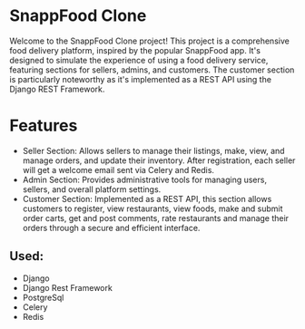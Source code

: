 # SnappFood Clone
Welcome to the SnappFood Clone project! This project is a comprehensive food delivery platform, inspired by the popular SnappFood app. It's designed to simulate the experience of using a food delivery service, featuring sections for sellers, admins, and customers. The customer section is particularly noteworthy as it's implemented as a REST API using the Django REST Framework.

# Features
- Seller Section: Allows sellers to manage their listings, make, view, and manage orders, and update their inventory. After registration, each seller will get a welcome email sent via Celery and Redis.
- Admin Section: Provides administrative tools for managing users, sellers, and overall platform settings.
- Customer Section: Implemented as a REST API, this section allows customers to register, view restaurants, view foods, make and submit order carts, get and post comments, rate restaurants and manage their orders through a secure and efficient interface.


## Used:
- Django
- Django Rest Framework
- PostgreSql
- Celery
- Redis
